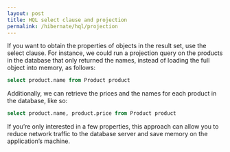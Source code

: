 ```yaml
---
layout: post
title: HQL select clause and projection
permalink: /hibernate/hql/projection
---
```



If you want to obtain the properties of objects in the result set, use the select clause. For instance, we could run a projection query on the products in the database that only returned the names, instead of loading the full object into memory, as follows:

```sql
select product.name from Product product
```

Additionally, we can retrieve the prices and the names for each product in the database, like so:

```sql
select product.name, product.price from Product product
```

If you’re only interested in a few properties, this approach can allow you to reduce network traffic to the database server and save memory on the application’s machine.
